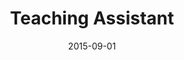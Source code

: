 ---
title: "Teaching Assistant"
collection: teaching
type: "Undergraduate course"
permalink: /teaching/2015-fall-406
venue: "University of Alberta, Civil and Environemental Engineering"
date: 2015-09-01
location: "Edmonton, Canada"
---